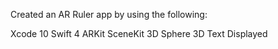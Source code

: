 Created an AR Ruler app by using the following:

Xcode 10
Swift 4
ARKit
SceneKit
3D Sphere
3D Text Displayed
